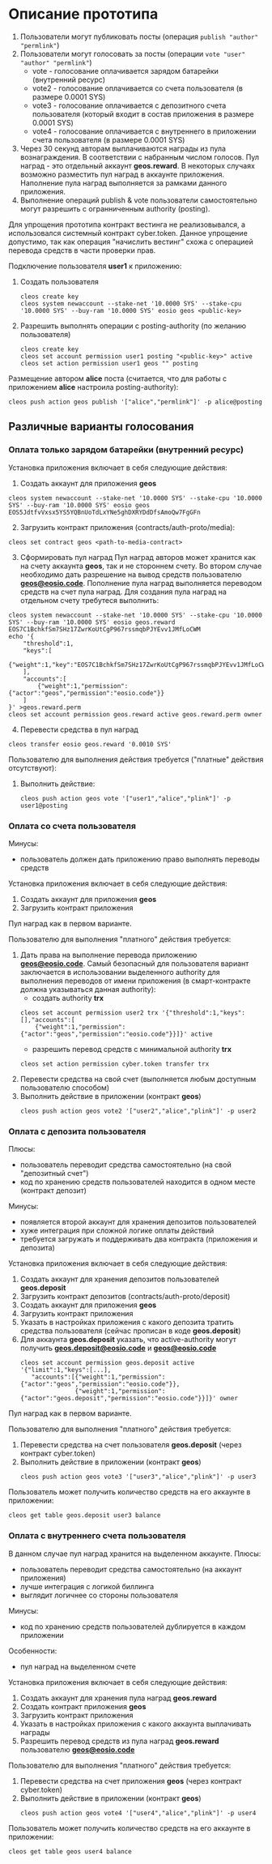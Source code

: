 # Описание прототипа

1. Пользователи могут публиковать посты (операция `publish "author" "permlink"`)
2. Пользователи могут голосовать за посты (операции `vote "user" "author" "permlink"`)
   - vote - голосование оплачивается зарядом батарейки (внутренний ресурс)
   - vote2 - голосование оплачивается со счета пользователя (в размере 0.0001 SYS)
   - vote3 - голосование оплачивается с депозитного счета пользователя (который
             входит в состав приложения в размере 0.0001 SYS)
   - vote4 - голосование оплачивается с внутреннего в приложении счета пользователя
             (в размере 0.0001 SYS)
3. Через 30 секунд авторам выплачиваются награды из пула вознаграждения. В соответствии
   с набранным числом голосов. Пул наград - это отдельный аккаунт **geos.reward**.
   В некоторых случаях возможно разместить пул наград в аккаунте приложения.
   Наполнение пула наград выполняется за рамками данного приложения.
4. Выполнение операций publish & vote пользователи самостоятельно могут разрешить
   с огранниченным authority (posting).

Для упрощения прототипа контракт вестинга не реализовывался, а использовался системный
контракт cyber.token. Данное упрощение допустимо, так как операция "начислить вестинг"
схожа с операцией перевода средств в части проверки прав.


Подключение пользователя **user1** к приложению:
1. Создать пользователя
   ```
   cleos create key
   cleos system newaccount --stake-net '10.0000 SYS' --stake-cpu '10.0000 SYS' --buy-ram '10.0000 SYS' eosio geos <public-key>
   ```
2. Разрешить выполнять операции с posting-authority (по желанию пользователя)
   ```
   cleos create key
   cleos set account permission user1 posting "<public-key>" active
   cleos set action permission user1 geos "" posting
   ```

Размещение автором **alice** поста (считается, что для работы с приложением **alice**
настроила posting-authority):
```
cleos push action geos publish '["alice","permlink"]' -p alice@posting
```

## Различные варианты голосования

### Оплата только зарядом батарейки (внутренний ресурс)
Установка приложения включает в себя следующие действия:
1. Создать аккаунт для приложения **geos**
```
cleos system newaccount --stake-net '10.0000 SYS' --stake-cpu '10.0000 SYS' --buy-ram '10.0000 SYS' eosio geos EOS5JdtfvVxsx5YS5YQBnUoTdLxYNe5ghDXRYDdDfsAmoQw7FgGFn
```

2. Загрузить контракт приложения (contracts/auth-proto/media):
```
cleos set contract geos <path-to-media-contract>
```

3. Сформировать пул наград
Пул наград авторов может хранится как на счету аккаунта **geos**, так и не стороннем
счету. Во втором случае необходимо дать разрешение на вывод средств пользователю
**geos@eosio.code**. Пополнение пула наград выполняется переводом средств на счет
пула наград. Для создания пула наград на отдельном счету требутеся выполнить:
```
cleos system newaccount --stake-net '10.0000 SYS' --stake-cpu '10.0000 SYS' --buy-ram '10.0000 SYS' eosio geos.reward EOS7C1BchkfSm7SHz17ZwrKoUtCgP967rssmqbPJYEvv1JMfLoCWM
echo '{
    "threshold":1,
    "keys":[
        {"weight":1,"key":"EOS7C1BchkfSm7SHz17ZwrKoUtCgP967rssmqbPJYEvv1JMfLoCWM"}
    ],
    "accounts":[
        {"weight":1,"permission":{"actor":"geos","permission":"eosio.code"}}
    ]
}' >geos.reward.perm
cleos set account permission geos.reward active geos.reward.perm owner
```

4. Перевести средства в пул наград
```
cleos transfer eosio geos.reward '0.0010 SYS'
```

Пользователю для выполнения действия требуется ("платные" действия отсутствуют):
1. Выполнить действие:
   ```
   cleos push action geos vote '["user1","alice","plink"]' -p user1@posting
   ```


### Оплата со счета пользователя
Минусы:
- пользователь должен дать приложению право выполнять переводы средств

Установка приложения включает в себя следующие действия:
1. Создать аккаунт для приложения **geos**
2. Загрузить контракт приложения

Пул наград как в первом варианте.

Пользователю для выполнения "платного" действия требуется:
1. Дать права на выполнение перевода приложению **geos@eosio.code**. Самый безопасный
   для пользователя вариант заключается в использовании выделенного authority для
   выполнения переводов от имени приложения (в смарт-контракте должна указываться
   данная authority):
   - создать authority **trx**
   ```
   cleos set account permission user2 trx '{"threshold":1,"keys":[],"accounts":[
       {"weight":1,"permission":{"actor":"geos","permission":"eosio.code"}}]}' active
   ```
   - разрешить перевод средств с минимальной authority **trx**
   ```
   cleos set action permission cyber.token transfer trx
   ```
2. Перевести средства на свой счет (выполняется любым доступным пользователю способом)
3. Выполнить действие в приложении (контракт **geos**)
   ```
   cleos push action geos vote2 '["user2","alice","plink"]' -p user2
   ```

### Оплата с депозита пользователя
Плюсы:
- пользователь переводит средства самостоятельно (на свой "депозитный счет")
- код по хранению средств пользователей находится в одном месте (контракт депозит)

Минусы:
- появляется второй аккаунт для хранения депозитов пользователей
- хуже интеграция при сложной логике оплаты действий
- требуется загружать и поддерживать два контракта (приложения и депозита)

Установка приложения включает в себя следующие действия:
1. Создать аккаунт для хранения депозитов пользователей **geos.deposit**
2. Загрузить контракт депозитов (contracts/auth-proto/deposit)
3. Создать аккаунт для приложения **geos**
4. Загрузить контракт приложения
5. Указать в настройках приложения с какого депозита тратить средства пользователя
   (сейчас прописан в коде **geos.deposit**)
6. Для аккаунта **geos.deposit** указать, что active-authority могут получить
   **geos.deposit@eosio.code** и **geos@eosio.code**
   ```
   cleos set account permission geos.deposit active '{"limit":1,"keys":[...],
      "accounts":[{"weight":1,"permission":{"actor":"geos","permission":"eosio.code"}},
                  {"weight":1,"permission":{"actor":"geos.deposit","permission":"eosio.code"}}]}' owner
   ```

Пул наград как в первом варианте.

Пользователю для выполнения "платного" действия требуется:
1. Перевести средства на счет пользователя **geos.deposit** (через контракт cyber.token)
2. Выполнить действие в приложении (контракт **geos**)
   ```
   cleos push action geos vote3 '["user3","alice","plink"]' -p user3
   ```

Пользователь может получить количество средств на его аккаунте в приложении:
```
cleos get table geos.deposit user3 balance
```



### Оплата с внутреннего счета пользователя
В данном случае пул наград хранится на выделенном аккаунте.
Плюсы:
- пользователь переводит средства самостоятельно (на аккаунт приложения)
- лучше интеграция с логикой биллинга
- выглядит логичнее со стороны пользователя

Минусы:
- код по хранению средств пользователей дублируется в каждом приложении

Особенности:
- пул наград на выделенном счете

Установка приложения включает в себя следующие действия:
1. Создать аккаунт для хранения пула наград **geos.reward**
2. Создать контракт приложения **geos**
3. Загрузить контракт приложения
4. Указать в настройках приложения с какого аккаунта выплачивать награды
5. Разрешить перевод средств из пула наград **geos.reward** пользователю **geos@eosio.code**

Пользователю для выполнения "платного" действия требуется:
1. Перевести средства на счет приложения **geos** (через контракт cyber.token)
2. Выполнить действие в приложении (контракт **geos**)
   ```
   cleos push action geos vote4 '["user4","alice","plink"]' -p user4
   ```

Пользователь может получить количество средств на его аккаунте в приложении:
```
cleos get table geos user4 balance
```
